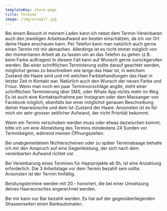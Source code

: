 ```yaml
---
templateKey: store-page
title: Termine
image: /img/uvimgll.jpg
---
```

Bei einem Besuch in meinem Laden kann ich nebst dem Termin-Vereinbaren auch den jeweiligen Arbeitsaufwand am besten einschätzen, da ich vor Ort deine Haare anschauen kann. Per Telefon kann man natürlich auch gerne einen Termin mit mir abmachen. Allerdings ist es nicht immer möglich von der momentanen Arbeit ab zu lassen um an das Telefon zu gehen (z.B. beim Farbe auftragen) In diesem Fall kann auf Wunsch gerne zurückgerufen werden. Bei einer schriftlichen Terminierung sollte darauf geachtet werden, möglichst genau zu beschreiben wie lange das Haar ist, in welchem Zustand die Haare sind und mit welchen Farbbehandlungen das Haar in letzter Zeit in Kontakt war. Natürlich auch den Wunsch der neuen Farbe und Frisur. Wenn man noch ein paar Terminvorschläge angibt, steht einer schriftlichen Terminierung über SMS, oder Whats App nichts mehr im Weg. Es ist auch eine Kontaktaufnahme per Instagram oder dem Massanger von Facebook möglich, ebenfalls bei einer möglichst genauen Beschreibung deiner Haarwünsche und dem Ist-Zustand der Haare. Ansonsten ist es für mich ein sehr grosser zeitlicher Aufwand, der nicht Priorität bekommt.



Wenn ein Termin verschoben werden muss oder etwas dazwischen kommt, bitte ich um eine Abmeldung des Termins mindestens 24 Sunden vor Terminbeginn, während meinen Öffnungszeiten.



Bei unabgemeldetem Nichterscheinen oder zu später Terminabsage behalte ich mir den Anspruch auf eine Gegenleistung, der sich nach dem vereinbarten Aufwand richtet vor.



Bei Vereinbarung eines Termines für Haarprojekte ab 5h, ist eine Anzahlung erforderlich. Die 3 Arbeitstage vor dem Termin bezahlt sein sollte. Ansonsten ist der Termin hinfällig.



Beratungstermine werden mit 20.- honoriert, die bei einer Umsetzung deines Haarwunsches angerechnet werden.



Bei mir kann nur Bar bezahlt werden. Es hat auf der gegenüberliegenden Strassenseiten einen Bankautomaten.
